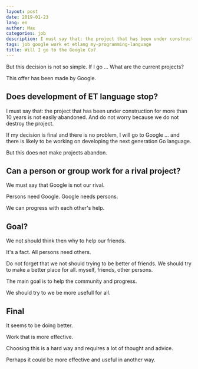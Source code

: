 ```yaml
---
layout: post
date: 2019-01-23
lang: en
author: Max
categories: job
description: I must say that: the project that has been under construction for more than 10 years is not easily abandoned.
tags: job google work et etlang my-programming-language
title: Will I go to the Google Co?
---
```



But this decision is not so simple.
If I go ... What are the current projects?


This offer has been made by Google.

## Does development of ET language stop?

I must say that: the project that has been under construction for more than 10 years is not easily abandoned.
And do not worry because we do not destroy the project.

If my decision is final and there is no problem, I will go to Google ... and there is likely to be working on developing the next generation Go language.

But this does not make projects abandon.


## Can a person or group work for a rival project?

We must say that Google is not our rival.

Persons need Google.
Google needs persons.

We can progress with each other's help.

## Goal?
We not should think then why to help our friends.

It's a fact.
All persons need others.

Do not forget that we not should trying to be better of friends.
We should try to make a better place for all.
myself, friends, other persons.

The main goal is to help the community and progress.

We should try to we be more usefull for all.


## Final

It seems to be doing better.

Work that is more effective.

Choosing this is a hard way and requires a lot of thought and advice.

Perhaps it could be more effective and useful in another way.
